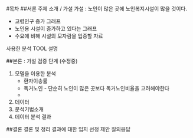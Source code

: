 ﻿
#목차
##서론
주제 소개 / 가설
가설 : 노인이 많은 곳에 노인복지시설이 많을 것이다.
* 고령인구 증가 그래프
* 노인용 시설이 증가하고 있다는 그래프
* 수요에 비해 시설의 모자람을 입증할 자료

사용한 분석 TOOL 설명

##본론 : 가설 검증 단계 (수정중)
1) 모델을 이용한 분석
	* 환자이송률
	* 독거노인 - 단순히 노인이 많은 곳보다 독거노인비율을 고려해야한다
	* 
2) 데이터
3) 분석기법소개
4) 데이터 분석 결과

##결론
결론 및 정리
결과에 대한 입지 선정 제안
질의응답
